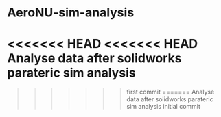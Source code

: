 # AeroNU-sim-analysis
<<<<<<< HEAD
<<<<<<< HEAD
Analyse data after solidworks parateric sim analysis
=======
>>>>>>> first commit
=======
Analyse data after solidworks parateric sim analysis
>>>>>>> initial commit
